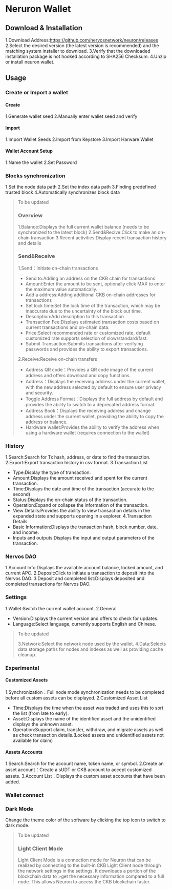 # Neruron Wallet


## Download & Installation

1.Download Address:https://github.com/nervosnetwork/neuron/releases
2.Select the desired version (the latest version is recommended) and the matching system installer to download.
3.Verify that the downloaded installation package is not hooked according to SHA256 Checksum.
4.Unzip or install neuron wallet.


## Usage

### Create or Import a wallet

#### Create
1.Generate wallet seed
2.Manually enter wallet seed and verify

#### Import

1.Import Wallet Seeds
2.Import from Keystore
3.Import Harware Wallet

#### Wallet Account Setup

1.Name the wallet
2.Set Password

### Blocks synchronization
1.Set the node data path
2.Set the index data path
3.Finding predefined trusted block
4.Automatically synchronizes block data

>To be updated
>### Overview
>1.Balance:Displays the full current wallet balance (needs to be synchronized to the latest block)
>2.Send&Recive:Click to make an on-chain transaction
>3.Recent activities:Display recent transaction history and details
>
>### Send&Receive
>1.Send：Initiate on-chain transactions
>- Send to:Adding an address on the CKB chain for transactions
>- Amount:Enter the amount to be sent, optionally click MAX to enter the maximum value automatically.
>- Add a address:Adding additional CKB on-chain addresses for transactions
>- Set lock time:Set the lock time of the transaction, which may be inaccurate due to the uncertainty of the block out time.
>- Description:Add description to this transaction
>- Transaction Fee:Displays estimated transaction costs based on current transactions and on-chain data.
>- Price:Select recommended rate or customized rate, default customized rate supports selection of slow/standard/fast.
>- Submit Transaction:Submits transactions after verifying passwords and provides the ability to export transactions.
>
>2.Receive:Receive on-chain transfers
>- Address QR code：Provides a QR code image of the current address and offers download and copy functions.
>- Address：Displays the receiving address under the current wallet, with the new address selected by default to ensure user privacy and security.
>- Toggle Address Format：Displays the full address by default and provides the ability to switch to a deprecated address format.
>- Address Book：Displays the receiving address and change address under the current wallet, providing the ability to copy the address or balance.
>- Hardware wallet:Provides the ability to verify the address when using a hardware wallet (requires connection to the wallet)


### History
1.Search:Search for Tx hash, address, or date to find the transaction.
2.Export:Export transaction history in csv format.
3.Transaction List
- Type:Display the type of transaction.
- Amount:Displays the amount received and spent for the current transaction.
- Time:Displays the date and time of the transaction (accurate to the second)
- Status:Displays the on-chain status of the transaction.
- Operation:Expand or collapse the information of the transaction.
- View Details:Provides the ability to view transaction details in the expanded state and supports opening in a explorer.
4.Transaction Details
- Basic Information:Displays the transaction hash, block number, date, and income.
- Inputs and outputs:Displays the input and output parameters of the transaction.

### Nervos DAO
1.Account Info:Displays the available account balance, locked amount, and current APC.
2.Deposit:Click to initiate a transaction to deposit into the Nervos DAO.
3.Deposit and completed list:Displays deposited and completed transactions for Nervos DAO.

### Settings
1.Wallet:Switch the current wallet account.
2.General
- Version:Displays the current version and offers to check for updates.
- Language:Select language, currently supports English and Chinese.
>To be updated
>
>3.Network:Select the network node used by the wallet.
4.Data:Selects data storage paths for nodes and indexes as well as providing cache cleanup.

### Experimental

#### Customized Assets
1.Synchronization：Full node mode synchronization needs to be completed before all custom assets can be displayed.
2.Customized Asset List
- Time:Displays the time when the asset was traded and uses this to sort the list (from late to early).
- Asset:Displays the name of the identified asset and the unidentified displays the unknown asset.
- Operation:Support claim, transfer, withdraw, and migrate assets as well as check transaction details.(Locked assets and unidentified assets not available for claim)

#### Assets Accounts
1.Search:Search for the account name, token name, or symbol.
2.Create an asset account：Create a sUDT or CKB account to accept customized assets.
3.Account List：Displays the custom asset accounts that have been added.

### Wallet connect

### Dark Mode
Change the theme color of the software by clicking the top icon to switch to dark mode.

>To be updated
>### Light Client Mode
>Light Client Mode is a connection mode for Neuron that can be realized by connecting to the built-in CKB Light Client node through the network settings in the settings. It downloads a portion of the blockchain data to >get the necessary information compared to a full node. This allows Neuron to access the CKB blockchain faster.





 
